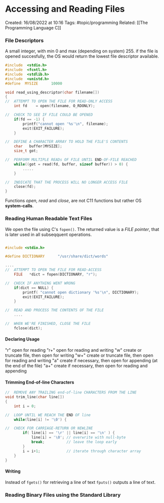 # Accessing and Reading Files
Created: 16/08/2022 at 10:16
Tags: #topic/programming 
Related: [[The Programming Language C]]

### File Descriptors
A small integer, with min 0 and max (depending on system) 255. if the file is opened succesfully, the OS would return the lowest file descriptor available.

```c
#include  <stdio.h>
#include  <fcntl.h>
#include  <stdlib.h>
#include  <unistd.h>
#define  MYSIZE      10000

void read_using_descriptor(char filename[])        
{
//  ATTEMPT TO OPEN THE FILE FOR READ-ONLY ACCESS
    int fd    = open(filename, O_RDONLY);

//  CHECK TO SEE IF FILE COULD BE OPENED
    if(fd == -1) {
        printf("cannot open '%s'\n", filename);
        exit(EXIT_FAILURE);
    }

//  DEFINE A CHARACTER ARRAY TO HOLD THE FILE'S CONTENTS
    char   buffer[MYSIZE];
    size_t got;

//  PERFORM MULTIPLE READs OF FILE UNTIL END-OF-FILE REACHED  
    while((got = read(fd, buffer, sizeof buffer)) > 0) {  
        .....
    }

//  INDICATE THAT THE PROCESS WILL NO LONGER ACCESS FILE
    close(fd);
}
```

Functions *open, read* and *close*, are not C11 functions but rather OS **system-calls**.

### Reading Human Readable Text Files
We open the file using C's `fopen()`. The returned value is a *FILE pointer*, that is later used in all subseqquent operations.

```c

#include <stdio.h>

#define DICTIONARY      "/usr/share/dict/words"

....
//  ATTEMPT TO OPEN THE FILE FOR READ-ACCESS
    FILE   *dict = fopen(DICTIONARY, "r");

//  CHECK IF ANYTHING WENT WRONG
    if(dict == NULL) {
        printf( "cannot open dictionary '%s'\n", DICTIONARY);
        exit(EXIT_FAILURE);
    }

//  READ AND PROCESS THE CONTENTS OF THE FILE
    ....

//  WHEN WE'RE FINISHED, CLOSE THE FILE
    fclose(dict);
```

#### Declaring Usage
"r" 	open for reading
"r+" 	open for reading and writing
"w" 	create or truncate file, then open for writing
"w+" 	create or truncate file, then open for reading and writing
"a" 	create if necessary, then open for appending (at the end of the file)
"a+" 	create if necessary, then open for reading and appending

#### Trimming End-of-line Characters
```c
//  REMOVE ANY TRAILING end-of-line CHARACTERS FROM THE LINE
void trim_line(char line[])
{
    int i = 0;

//  LOOP UNTIL WE REACH THE END OF line
    while(line[i] != '\0') {

//  CHECK FOR CARRIAGE-RETURN OR NEWLINE
        if( line[i] == '\r' || line[i] == '\n' ) {
            line[i] = '\0'; // overwrite with null-byte
            break;          // leave the loop early
        }
        i = i+1;            // iterate through character array
    }
}
```

#### Writing 
Instead of `fgets()` for retrieving a line of text `fputs()` outputs a line of text.

### Reading Binary Files using the Standard Library

